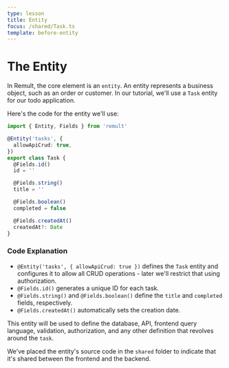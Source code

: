 ```yaml
---
type: lesson
title: Entity
focus: /shared/Task.ts
template: before-entity
---
```


# The Entity

In Remult, the core element is an `entity`. An entity represents a business object, such as an order or customer. In our tutorial, we'll use a `Task` entity for our todo application.

Here's the code for the entity we'll use:

```ts title="shared/Task.ts" add={3-5,7,10,13,16,19}
import { Entity, Fields } from 'remult'

@Entity('tasks', {
  allowApiCrud: true,
})
export class Task {
  @Fields.id()
  id = ''

  @Fields.string()
  title = ''

  @Fields.boolean()
  completed = false

  @Fields.createdAt()
  createdAt?: Date
}
```

### Code Explanation

- `@Entity('tasks', { allowApiCrud: true })` defines the `Task` entity and configures it to allow all CRUD operations - later we'll restrict that using authorization.
- `@Fields.id()` generates a unique ID for each task.
- `@Fields.string()` and `@Fields.boolean()` define the `title` and `completed` fields, respectively.
- `@Fields.createdAt()` automatically sets the creation date.

This entity will be used to define the database, API, frontend query language, validation, authorization, and any other definition that revolves around the `task`.

We've placed the entity's source code in the `shared` folder to indicate that it's shared between the frontend and the backend.

